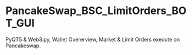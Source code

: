# PancakeSwap_BSC_LimitOrders_BOT_GUI
PyQT5 &amp; Web3.py, Wallet Overerview, Market &amp; Limit Orders execute on Pancakeswap.
